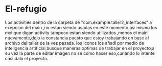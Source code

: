 # El-refugio

Los activities dentro de la carpeta de "com.example.taller2_interfaces" a exepcion del main ,no estan siendo usadas en este momento,asi mismo los mxl que digan activity tampoco estan siendo utilizados ,menos el main nuevamente,dejo la constancia puesto que estoy trabajando en base al archivo del taller de la vez pasada.
 los iconos los añadi por medio de inteligencia artificial,busque maneras optimas de trabajar en el proyecto,a su vez la parte de editar imagen no se como hacer eso,cunando lo intente casi dalo el proyecto.
